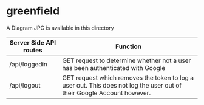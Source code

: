 # greenfield
A Diagram JPG is available in this directory


Server Side API routes | Function
----------------------|---------
/api/loggedin| GET request to determine whether not a user has been authenticated with Google
/api/logout | GET request which removes the token to log a user out. This does not log the user out of their Google Account however.